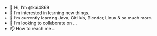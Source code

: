 - 👋 Hi, I’m @kai4869
- 👀 I’m interested in learning new things.
- 🌱 I’m currently learning Java, GitHub, Blender, Linux & so much more. 
- 💞️ I’m looking to collaborate on ...
- 📫 How to reach me ...

<!---
kai4869/kai4869 is a ✨ special ✨ repository because its `README.md` (this file) appears on your GitHub profile.
You can click the Preview link to take a look at your changes.
--->
